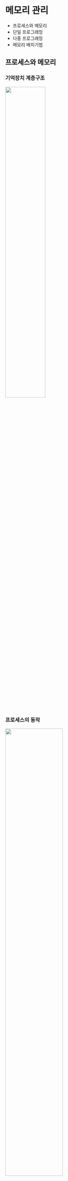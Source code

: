 # 메모리 관리

- 프로세스와 메모리
- 단일 프로그래밍
- 다중 프로그래밍
- 메모리 배치기법

## 프로세스와 메모리

### 기억장치 계층구조

<img src="img_1.png"  width="50%"/>

### 프로세스의 동작

<img src="img_3.png"  width="60%"/>

1. 프로그램이 기억장치에 있다가 실행단위로 메모리에 올라옴
2. 프로그램 카운터 <sup>PC</sup>가 메모리 참조 중
3. PC가 가리키는 명령어를 메모리에서 CPU로 가져옴
4. CPU로 연산

### 메모리 관리

- 메모리 호출 : _언제 새로운 프로세스를 메모리에 올릴 것인가?_
- 메모리 배치 : _다음에 실행될 프로세스를 메모리 내 어디에 배치할 것인가?_
- 메모리 교체 : _메모리가 찬 상태에서 새로운 프로세스를 메모리에 올려야한다면 어떤 프로세스를 제거할 것인가?_
- 기타 : 고정 / 동적 분할, 고정 / 유동 적재영역 등

## 단일 프로그래밍

<img src="img_4.png"  width="20%"/>

- 하나의 프로세스가 메모리를 전용으로 사용하는 것
- 연속 메모리 할당 : 프로세스는 하나의 연속된 블록으로 메모리에 할당

### 문제점

- 메모리 용량을 초과하는 프로세스 실행 불가
- 메모리 낭비
    - 지속적으로 사용되지 않는 프로세스도 메모리에 계속 적재되어있음
- 주변 장치 자원의 낭비
    - 계산 위주의 프로세스 동작 시 :  CPU 장치 말고는 사용하지 않는 주변 장치 자원이 낭비

## 다중 프로그래밍

<img src="img_5.png"  width="20%"/>

- 여러 프로세스가 메모리에 동시에 적재됨
- 전체적인 CPU 이용률, 시스템 처리량 증가

### 메모리 분할

- 여러 프로세스를 메모리에 적재하기 위해 고안된 방법
- 하나의 분할에 하나의 프로세스가 적재됨

#### 고정 분할

<img src="img_6.png"  width="15%"/>

- 메모리를 여러개의 고정된 크기의 영역으로 분할
- 문제점 : 내부 단편화
    - 프로세스의 크기가 할당된 분할영역보다 작으면 잉여 메모리 공간 발생
    - 프로세스의 크기를 미리 알고 그에 맞춰 고정 분할해야함
    - 현실적이지 못함

<img src="img_7.png"  width="25%"/>

- 프로세스 배치 방법 1
    - **분할 영역마다 큐**를 두고 큐 배치
    - 큐에 들어온 프로세스는 해당 분할 영역에만 적재
    - 절대 번역, 적재
    - 효율성이 낮음

<img src="img_8.png"  width="25%"/>

- 프로세스 배치 방법 2
    - **하나의 큐** 두고 큐에 들어온 프로세스는 어느 분할 영역에든 적재
    - 재배치 가능 번역 및 적재
    - 복잡함

#### 동적 분할

<img src="img_9.png"  width="20%"/>

- 메모리의 분할경계가 고정적이지 않음
- 각 프로세스에 필요한 메모리 만큼만 메모리 영역 할당

<img src="img_10.png"  width="20%"/>  

- 문제점 : 외부 단편화
    - 메모리의 할당과 반환이 반복되면서 작은 크기의 잉여 메모리 공간이 흩어져 발생
- 해결방법 : 통합, 집약
    - 통합 : 인접된 공백을 하나의 큰 공백으로 통합
    - 집약 : 메모리 내의 공백을 모두 모음

### 메모리 보호

- 프로세스가 다른 할당영역을 침범하지 않게 하는 것
- 하한-상한 또는 하한-크기 레지스터 쌍으로 제한
    - 하한-상한 : CPU 레지스터에 참조해야할 주소 시작~끝 저장
    - 하한-크기 : CPU 레지스터에 참조해야할 주소 시작~크기 저장
- 이 제한 넘어 운영체제 호출하려면 시스템 호출 이용

## 메모리 배치기법

<img src="img_11.png"  width="35%"/>

- **동적 분할 다중 프로그래밍**에서 새로 반입된 프로그램이나 데이터를 메모리 어디에 배치시킬 것인가
- 종류
    - 최초 적합
    - 후속 적합
    - 최적 적합
    - 최악 적합

#### 최초 적합

- 프로세스가 적재가능한 빈 공간 중 가장 먼저 발견된 곳에 할당

#### 후속 적합

- 최초 적합의 변형
- 이전에 탐색이 끝난 다음 부분부터 시작하여 가장 먼저 발견된 곳에 할당

#### 최적 적합

- 제공 가능한 공간 중 가장 작은 곳을 할당
- 큰 빈 공간을 최대한 많이 확보해놓기 위한 방법

#### 최악 적합

- 제공 가능한 공간 중 가장 큰 곳을 할당
- 아주 작은 자투리가 남아 쓰지 못하는 것을 방지하기 위한 방법
